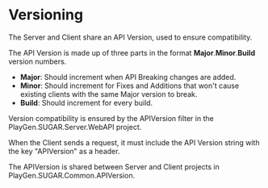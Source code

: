 # Versioning 

The Server and Client share an API Version, used to ensure compatibility.

The API Version is made up of three parts in the format **Major**.**Minor**.**Build** version numbers.

- **Major**: Should increment when API Breaking changes are added.
- **Minor**: Should increment for Fixes and Additions that won't cause existing clients with the same Major version to break.
- **Build**: Should increment for every build.

Version compatibility is ensured by the APIVersion filter in the PlayGen.SUGAR.Server.WebAPI project.

When the Client sends a request, it must include the API Version string with the key "APIVersion" as a header.

The APIVersion is shared between Server and Client projects in PlayGen.SUGAR.Common.APIVersion.